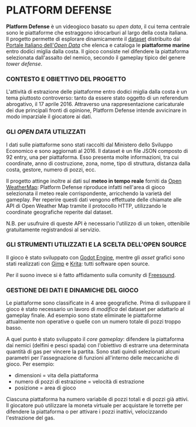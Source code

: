 # PLATFORM DEFENSE

**Platform Defense** è un videogioco basato su *open data*, il cui tema centrale sono le piattaforme che estraggono idrocarburi al largo della costa italiana. 
Il progetto permette di esplorare dinamicamente il [dataset](http://www.datiopen.it/it/opendata/Elenco_piattaforme_marine_entro_12_miglia_dalla_costa) distribuito dal [Portale Italiano dell'*Open Data*](https://www.datiopen.it) che elenca e cataloga le **piattaforme marine** entro dodici miglia dalla costa. 
Il gioco consiste nel difendere la piattaforma selezionata dall'assalto del nemico, secondo il gameplay tipico del genere *tower defense*.

### CONTESTO E OBIETTIVO DEL PROGETTO
L'attività di estrazione delle piattaforme entro dodici miglia dalla costa è un tema piuttosto controverso: tanto da essere stato oggetto di un referendum abrogativo, il 17 aprile 2016. Attraverso una rappresentazione caricaturale dei due principali fronti di opinione, Platform Defense intende avvicinare in modo imparziale il giocatore ai dati.

### GLI *OPEN DATA* UTILIZZATI
I dati sulle piattaforme sono stati raccolti dal Ministero dello Sviluppo Economico e sono aggiornati al 2016. 
Il dataset è un file JSON composto di 92 entry, una per piattaforma. Esso presenta molte informazioni, tra cui coordinate, anno di costruzione, zona, nome, tipo di struttura, distanza dalla costa, gestore, numero di pozzi, ecc.

Il progetto attinge inoltre ai dati sul **meteo in tempo reale** forniti da [Open WeatherMap](https://openweathermap.org/current): Platform Defense riproduce infatti nell'area di gioco selezionata il meteo reale corrispondente, arricchendo la varietà del gameplay.
Per reperire questi dati vengono effettuate delle chiamate alle API di Open Weather Map tramite il protocollo HTTP, utilizzando le coordinate geografiche reperite dal dataset.

N.B. per usufruire di queste API è necessario l'utilizzo di un token, ottenibile gratuitamente registrandosi al servizio.

### GLI STRUMENTI UTILIZZATI E LA SCELTA DELL'OPEN SOURCE
Il gioco è stato sviluppato con [Godot Engine](https://godotengine.org/), mentre gli *asset* grafici sono stati realizzati con [Gimp](https://www.gimp.org/) e [Krita](https://krita.org/en/): tutti software open source.

Per il suono invece si è fatto affidamento sulla comunity di [Freesound](http://www.freesound.org).

### GESTIONE DEI DATI E DINAMICHE DEL GIOCO
Le piattaforme sono classificate in 4 aree geografiche. Prima di sviluppare il gioco è stato necessario un lavoro di *modifica* del dataset per adattarlo al gameplay finale. Ad esempio sono state eliminate le piattaforme attualmente non operative o quelle con un numero totale di pozzi troppo basso.

A quel punto è stato sviluppato il *core gameplay*: difendere la piattaforma dai nemici (delfini e pesci spada) con l'obiettivo di estrarre una determinata quantità di gas per vincere la partita. Sono stati quindi selezionati alcuni parametri per l'assegnazione di funzioni all'interno delle meccaniche di gioco. Per esempio:
- dimensioni = vita della piattaforma
- numero di pozzi di estrazione = velocità di estrazione
- posizione = area di gioco

Ciascuna piattaforma ha numero variabile di pozzi totali e di pozzi già attivi. Il giocatore può utilizzare la moneta virtuale per acquistare le torrette per difendere la piattaforma o per attivare i pozzi inattivi, velocizzando l'estrazione del gas.


